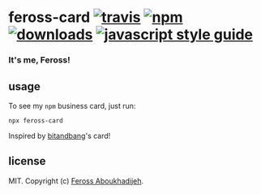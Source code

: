 # feross-card [![travis][travis-image]][travis-url] [![npm][npm-image]][npm-url] [![downloads][downloads-image]][downloads-url] [![javascript style guide][standard-image]][standard-url]

[travis-image]: https://img.shields.io/travis/feross/feross-card/master.svg
[travis-url]: https://travis-ci.org/feross/feross-card
[npm-image]: https://img.shields.io/npm/v/feross-card.svg
[npm-url]: https://npmjs.org/package/feross-card
[downloads-image]: https://img.shields.io/npm/dm/feross-card.svg
[downloads-url]: https://npmjs.org/package/feross-card
[standard-image]: https://img.shields.io/badge/code_style-standard-brightgreen.svg
[standard-url]: https://standardjs.com

### It's me, Feross!

## usage

To see my `npm` business card, just run:

```
npx feross-card
```

Inspired by [bitandbang](https://github.com/bnb/bitandbang)'s card!

## license

MIT. Copyright (c) [Feross Aboukhadijeh](http://feross.org).
